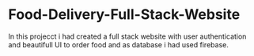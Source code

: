# Food-Delivery-Full-Stack-Website
 In this projecct i had created a full stack website with user authentication and beautifull UI to order food and as database i had used firebase.
